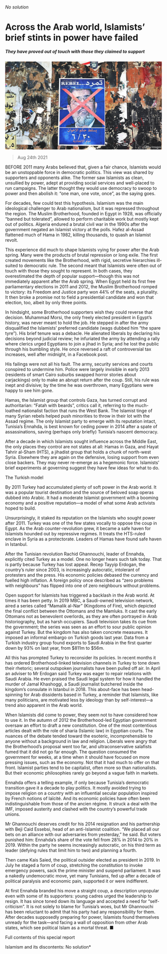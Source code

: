 ###### No solution

# Across the Arab world, Islamists’ brief stints in power have failed 

##### They have proved out of touch with those they claimed to support 

![image](images/20210828_SRP083_0.jpg) 

> Aug 24th 2021 

BEFORE 2011 many Arabs believed that, given a fair chance, Islamists would be an unstoppable force in democratic politics. This view was shared by supporters and opponents alike. The former saw Islamists as clean, unsullied by power, adept at providing social services and well-placed to run campaigns. The latter thought they would use democracy to swoop to power and then abolish it: “one man, one vote, once”, as the saying goes.

For decades, few could test this hypothesis. Islamism was the main ideological challenger to Arab nationalism, but it was repressed throughout the region. The Muslim Brotherhood, founded in Egypt in 1928, was officially “banned but tolerated”, allowed to perform charitable work but mostly kept out of politics. Algeria endured a brutal civil war in the 1990s after the government negated an Islamist victory at the polls. Hafez al-Assad flattened much of Hama in 1982, killing thousands, to quash an Islamist revolt.


This experience did much to shape Islamists vying for power after the Arab spring. Many were the products of brutal repression or long exile. The first created movements like the Brotherhood, with rigid, secretive hierarchies ill-suited to democratic rule. The second meant that Islamists were often out of touch with those they sought to represent. In both cases, they overestimated the depth of popular support—though this was not immediately apparent after the Arab spring. When Egypt held its first free parliamentary elections in 2011 and 2012, the Muslim Brotherhood romped to victory: its Freedom and Justice party won 44% of the seats, a plurality. It then broke a promise not to field a presidential candidate and won that election, too, albeit by only three points.

In hindsight, some Brotherhood supporters wish they could reverse that decision. Muhammad Morsi, the only freely elected president in Egypt’s history, was never meant to hold the job. He stepped in after the army disqualified the Islamists’ preferred candidate (wags dubbed him “the spare tyre”). His brief tenure was a debacle. He alienated liberals by declaring his decisions beyond judicial review; he infuriated the army by attending a rally where clerics urged Egyptians to join a jihad in Syria; and he lost the public through his bumbling style. He once reversed a raft of controversial tax increases, well after midnight, in a Facebook post.

His failings were not all his fault. The army, security services and courts conspired to undermine him. Police were largely invisible in early 2013 (residents of smart Cairo suburbs swapped horror stories about carjackings) only to make an abrupt return after the coup. Still, his rule was inept and divisive; by the time he was overthrown, many Egyptians were happy to see him gone.

Hamas, the Islamist group that controls Gaza, has turned corrupt and authoritarian: “Fatah with beards”, critics call it, referring to the much-loathed nationalist faction that runs the West Bank. The Islamist tinge of many Syrian rebels helped push minorities to throw in their lot with the Assad regime. The only Islamist party to emerge with its reputation intact, Tunisia’s Ennahda, is best known for ceding power in 2014 after a spate of assassinations, saving (perhaps only briefly) Tunisia’s nascent democracy.

After a decade in which Islamists sought influence across the Middle East, the only places they control are not states at all: Hamas in Gaza, and Hayat Tahrir al-Sham (HTS), a jihadist group that holds a chunk of north-west Syria. Elsewhere they are again on the defensive, losing support from even close backers. They may never re-emerge as a hegemonic force. Islamists’ brief experiments at governing suggest they have few ideas for what to do.

The Turkish model

By 2011 Turkey had accumulated plenty of soft power in the Arab world. It was a popular tourist destination and the source of beloved soap operas dubbed into Arabic. It had a moderate Islamist government with a booming economy and a positive reputation—a model of what some Arab activists hoped to build.

Unsurprisingly, it staked its reputation on the Islamists who sought power after 2011. Turkey was one of the few states vocally to oppose the coup in Egypt. As the Arab counter-revolution grew, it became a safe haven for Islamists hounded out by repressive regimes. It treats the HTS-ruled enclave in Syria as a protectorate. Leaders of Hamas have found safe haven in Istanbul.

After the Tunisian revolution Rachid Ghannouchi, leader of Ennahda, explicitly cited Turkey as a model. One no longer hears such talk today. That is partly because Turkey has lost appeal. Recep Tayyip Erdogan, the country’s ruler since 2003, is increasingly autocratic, intolerant of protesters and the press. His economic policies debased the currency and fuelled high inflation. A foreign policy once described as “zero problems with neighbours” has flipped into one of zero neighbours without problems.

Open support for Islamists has triggered a backlash in the Arab world. At times it has been petty. In 2019 MBC, a Saudi-owned television network, aired a series called “Mamalik al-Nar” (Kingdoms of Fire), which depicted the final conflict between the Ottomans and the Mamluks. It cast the early Ottomans not as benevolent overlords, as they are often portrayed in Arab historiography, but as harsh occupiers. Saudi television takes its cue from the government; the series was seen as an effort to sour public opinion against Turkey. But the kingdom has also taken concrete measures. It imposed an informal embargo on Turkish goods last year. Data from a Turkish industry group found exports to Saudi Arabia in the first quarter down by 93% on last year, from $811m to $56m.

All this has prompted Turkey to reconsider its policies. In recent months it has ordered Brotherhood-linked television channels in Turkey to tone down their rhetoric; several outspoken journalists have been pulled off air. In April an adviser to Mr Erdogan said Turkey was eager to repair relations with Saudi Arabia. He even praised the Saudi legal system for how it handled the murder of Jamal Khashoggi, a Saudi journalist butchered inside the kingdom’s consulate in Istanbul in 2018. This about-face has been head-spinning for Arab dissidents based in Turkey, a reminder that Islamists, like many politicians, are motivated less by ideology than by self-interest—a trend also apparent in the Arab world.

When Islamists did come to power, they seem not to have considered how to use it. In the autumn of 2012 the Brotherhood-led Egyptian government oversaw an effort to draft a new constitution. One of the most contentious articles dealt with the role of sharia (Islamic law) in Egyptian courts. The nuances of the debate tended toward the esoteric, incomprehensible to anyone without a background in law and religion. Liberals were angry that the Brotherhood’s proposal went too far, and ultraconservative salafists fumed that it did not go far enough. The question consumed the government for weeks, at a time when it should have focused on more pressing issues, such as the economy. Not that it had much to offer on that front. Islamist parties tend to be capitalist, often more so than nationalists. But their economic philosophies rarely go beyond a vague faith in markets.

Ennahda offers a telling example, if only because Tunisia’s democratic transition gave it a decade to play politics. It mostly avoided trying to impose religion on a country with an influential secular population inspired by French notions of laïcité. And its economic policies have often been indistinguishable from those of the ancien régime. It struck a deal with the IMF, imposed austerity and clashed with the country’s powerful trade unions.

Mr Ghannouchi deserves credit for his 2014 resignation and his partnership with Beji Caid Essebsi, head of an anti-Islamist coalition. “We placed all our bets on an alliance with our adversaries from yesterday,” he said. But voters punished him: Ennahda’s share of the vote fell from 28% in 2014 to 20% in 2019. Within the party he seems increasingly autocratic, on his third term as leader (defying rules that limit him to two) and planning a fourth.

Then came Kais Saied, the political outsider elected as president in 2019. In July he staged a form of coup, stretching the constitution to invoke emergency powers, sack the prime minister and suspend parliament. It was a nakedly undemocratic move, yet many Tunisians, fed up after a decade of political paralysis and economic pain, supported it or were indifferent.

At first Ennahda branded his move a straight coup, a description unpopular even with some of its supporters: young cadres urged the leadership to resign. It has since toned down its language and accepted a need for “self-criticism”. It is not solely to blame for Tunisia’s woes, but Mr Ghannouchi has been reluctant to admit that his party had any responsibility for them. After decades supposedly preparing for power, Islamists found themselves unready for the task—and facing a wall of opposition from other Arab states, which see political Islam as a mortal threat. ■

Full contents of this special report



Islamism and its discontents: No solution*





